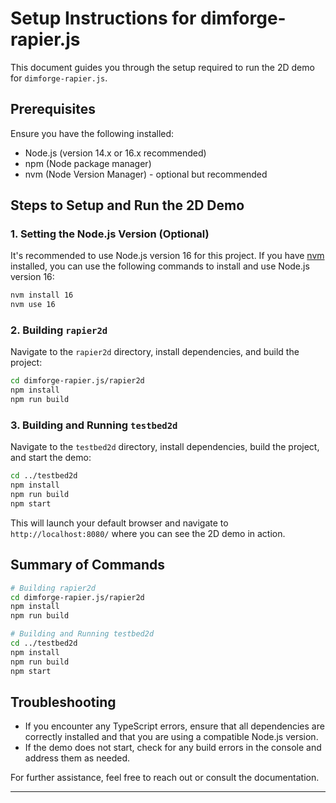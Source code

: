# Setup Instructions for dimforge-rapier.js

This document guides you through the setup required to run the 2D demo for `dimforge-rapier.js`.

## Prerequisites

Ensure you have the following installed:

- Node.js (version 14.x or 16.x recommended)
- npm (Node package manager)
- nvm (Node Version Manager) - optional but recommended

## Steps to Setup and Run the 2D Demo

### 1. Setting the Node.js Version (Optional)

It's recommended to use Node.js version 16 for this project. If you have [nvm](https://github.com/nvm-sh/nvm) installed, you can use the following commands to install and use Node.js version 16:

```bash
nvm install 16
nvm use 16
```

### 2. Building `rapier2d`

Navigate to the `rapier2d` directory, install dependencies, and build the project:

```bash
cd dimforge-rapier.js/rapier2d
npm install
npm run build
```

### 3. Building and Running `testbed2d`

Navigate to the `testbed2d` directory, install dependencies, build the project, and start the demo:

```bash
cd ../testbed2d
npm install
npm run build
npm start
```

This will launch your default browser and navigate to `http://localhost:8080/` where you can see the 2D demo in action.

## Summary of Commands

```bash
# Building rapier2d
cd dimforge-rapier.js/rapier2d
npm install
npm run build

# Building and Running testbed2d
cd ../testbed2d
npm install
npm run build
npm start
```

## Troubleshooting

- If you encounter any TypeScript errors, ensure that all dependencies are correctly installed and that you are using a compatible Node.js version.
- If the demo does not start, check for any build errors in the console and address them as needed.

For further assistance, feel free to reach out or consult the documentation.

---

